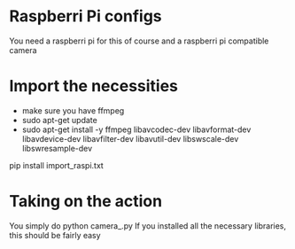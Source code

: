 # Raspberri Pi configs
You need a raspberri pi for this of course and a raspberri pi compatible camera

# Import the necessities
- make sure you have ffmpeg 
- sudo apt-get update
- sudo apt-get install -y ffmpeg libavcodec-dev libavformat-dev libavdevice-dev libavfilter-dev libavutil-dev
libswscale-dev libswresample-dev

pip install import_raspi.txt

# Taking on the action
You simply do python camera_.py
If you installed all the necessary libraries, this should be fairly easy